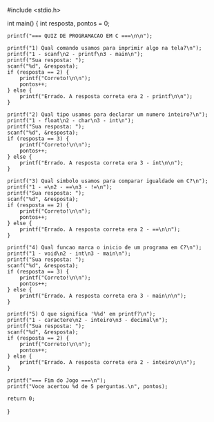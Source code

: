 #include <stdio.h>

int main() {
    int resposta, pontos = 0;

    printf("=== QUIZ DE PROGRAMACAO EM C ===\n\n");

    printf("1) Qual comando usamos para imprimir algo na tela?\n");
    printf("1 - scanf\n2 - printf\n3 - main\n");
    printf("Sua resposta: ");
    scanf("%d", &resposta);
    if (resposta == 2) {
        printf("Correto!\n\n");
        pontos++;
    } else {
        printf("Errado. A resposta correta era 2 - printf\n\n");
    }

    printf("2) Qual tipo usamos para declarar um numero inteiro?\n");
    printf("1 - float\n2 - char\n3 - int\n");
    printf("Sua resposta: ");
    scanf("%d", &resposta);
    if (resposta == 3) {
        printf("Correto!\n\n");
        pontos++;
    } else {
        printf("Errado. A resposta correta era 3 - int\n\n");
    }

    printf("3) Qual simbolo usamos para comparar igualdade em C?\n");
    printf("1 - =\n2 - ==\n3 - !=\n");
    printf("Sua resposta: ");
    scanf("%d", &resposta);
    if (resposta == 2) {
        printf("Correto!\n\n");
        pontos++;
    } else {
        printf("Errado. A resposta correta era 2 - ==\n\n");
    }

    printf("4) Qual funcao marca o inicio de um programa em C?\n");
    printf("1 - void\n2 - int\n3 - main\n");
    printf("Sua resposta: ");
    scanf("%d", &resposta);
    if (resposta == 3) {
        printf("Correto!\n\n");
        pontos++;
    } else {
        printf("Errado. A resposta correta era 3 - main\n\n");
    }

    printf("5) O que significa '%%d' em printf?\n");
    printf("1 - caractere\n2 - inteiro\n3 - decimal\n");
    printf("Sua resposta: ");
    scanf("%d", &resposta);
    if (resposta == 2) {
        printf("Correto!\n\n");
        pontos++;
    } else {
        printf("Errado. A resposta correta era 2 - inteiro\n\n");
    }

    printf("=== Fim do Jogo ===\n");
    printf("Voce acertou %d de 5 perguntas.\n", pontos);

    return 0;
}
